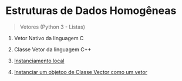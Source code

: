 # Estruturas de Dados Homogêneas

> Vetores (Python 3 - Listas)

1. Vetor Nativo da linguagem C 
2. Classe Vetor da linguagem C++

1. [Instanciamento local](vetores.md)
2. [Instanciar um objetoo de Classe Vector como um vetor](vector.cpp)




